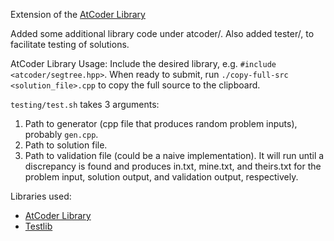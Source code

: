 Extension of the [AtCoder Library](https://github.com/atcoder/ac-library)

Added some additional library code under atcoder/. Also added tester/, to facilitate testing of solutions.

AtCoder Library Usage: Include the desired library, e.g. `#include <atcoder/segtree.hpp>`. When ready to submit, run `./copy-full-src <solution_file>.cpp` to copy the full source to the clipboard.

`testing/test.sh` takes 3 arguments:
1. Path to generator (cpp file that produces random problem inputs), probably `gen.cpp`.
2. Path to solution file.
3. Path to validation file (could be a naive implementation).
It will run until a discrepancy is found and produces in.txt, mine.txt, and theirs.txt for the problem input, solution output, and validation output, respectively.

Libraries used:
- [AtCoder Library](https://github.com/atcoder/ac-library)
- [Testlib](https://github.com/MikeMirzayanov/testlib)
